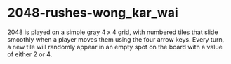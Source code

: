# 2048-rushes-wong_kar_wai

2048 is played on a simple gray 4 x 4 grid, with numbered tiles that slide smoothly when a player moves them using the four arrow keys. Every turn, a new tile will randomly appear in an empty spot on the board with a value of either 2 or 4.